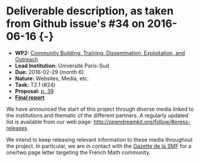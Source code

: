 # Deliverable description, as taken from Github issue's #34 on 2016-06-16 {-}

- **WP2:** [Community Building, Training, Dissemination, Exploitation, and Outreach](https://github.com/OpenDreamKit/OpenDreamKit/tree/master/WP2)
- **Lead Institution:** Université Paris-Sud
- **Due:** 2016-02-29 (month 6)
- **Nature:** Websites, Media, etc.
- **Task:** T2.1 (#24)
- **Proposal:** [p. 39](https://github.com/OpenDreamKit/OpenDreamKit/raw/master/Proposal/proposal-www.pdf)
- **[Final report](https://github.com/OpenDreamKit/OpenDreamKit/raw/master/WP2/D2.1/report-final.pdf)**

We have announced the start of this project through diverse media linked to the institutions and thematic of the different partners. A regularly updated list is available from our web page: http://opendreamkit.org/follow/#press-releases

We intend to keep releasing relevant information to these media throughout the project. In particular, we are in contact with the [Gazette de la SMF](http://smf.emath.fr/) for a one/two page letter targeting the French Math community.

